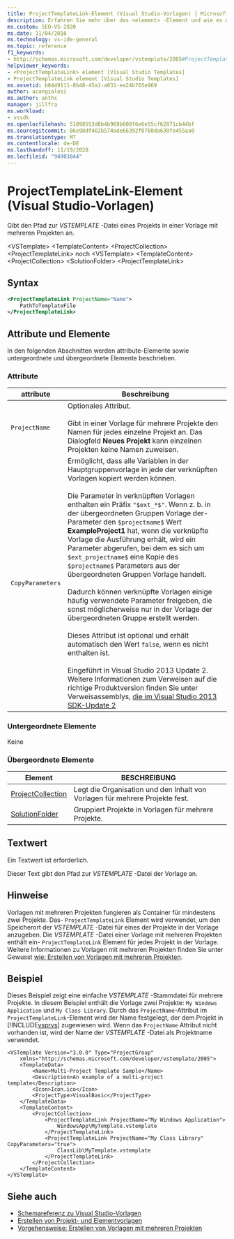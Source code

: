```yaml
---
title: ProjectTemplateLink-Element (Visual Studio-Vorlagen) | Microsoft-Dokumentation
description: Erfahren Sie mehr über das <element> -Element und wie es den Pfad zur VSTEMPLATE-Datei eines Projekts in einer Vorlage mit mehreren Projekten angibt.
ms.custom: SEO-VS-2020
ms.date: 11/04/2016
ms.technology: vs-ide-general
ms.topic: reference
f1_keywords:
- http://schemas.microsoft.com/developer/vstemplate/2005#ProjectTemplateLink
helpviewer_keywords:
- <ProjectTemplateLink> element [Visual Studio Templates]
- ProjectTemplateLink element [Visual Studio Templates]
ms.assetid: b0449111-8b48-45a1-a031-ea24b765e969
author: acangialosi
ms.author: anthc
manager: jillfra
ms.workload:
- vssdk
ms.openlocfilehash: 51098553d0b4b969b600f6e6e55cf62871cb44bf
ms.sourcegitcommit: 86e98df462b574ade66392f8760da638fe455aa0
ms.translationtype: MT
ms.contentlocale: de-DE
ms.lasthandoff: 11/19/2020
ms.locfileid: "94903844"
---
```

# <a name="projecttemplatelink-element-visual-studio-templates"></a>ProjectTemplateLink-Element (Visual Studio-Vorlagen)
Gibt den Pfad zur *VSTEMPLATE* -Datei eines Projekts in einer Vorlage mit mehreren Projekten an.

 \<VSTemplate> \<TemplateContent>
 \<ProjectCollection>
 \<ProjectTemplateLink>
noch \<VSTemplate>
 \<TemplateContent>
 \<ProjectCollection>
 \<SolutionFolder>
 \<ProjectTemplateLink>

## <a name="syntax"></a>Syntax

```xml
<ProjectTemplateLink ProjectName="Name">
    PathToTemplateFile
</ProjectTemplateLink>
```

## <a name="attributes-and-elements"></a>Attribute und Elemente
 In den folgenden Abschnitten werden attribute-Elemente sowie untergeordnete und übergeordnete Elemente beschrieben.

### <a name="attributes"></a>Attribute

|attribute|Beschreibung|
|---------------|-----------------|
|`ProjectName`|Optionales Attribut.<br /><br /> Gibt in einer Vorlage für mehrere Projekte den Namen für jedes einzelne Projekt an. Das Dialogfeld **Neues Projekt** kann einzelnen Projekten keine Namen zuweisen.|
|`CopyParameters`|Ermöglicht, dass alle Variablen in der Hauptgruppenvorlage in jede der verknüpften Vorlagen kopiert werden können.<br /><br /> Die Parameter in verknüpften Vorlagen enthalten ein Präfix `"$ext_*$"`. Wenn z. b. in der übergeordneten Gruppen Vorlage der-Parameter den `$projectname$` Wert **ExampleProject1** hat, wenn die verknüpfte Vorlage die Ausführung erhält, wird ein Parameter abgerufen, bei dem es sich um `$ext_projectname$` eine Kopie des `$projectname$` Parameters aus der übergeordneten Gruppen Vorlage handelt.<br /><br /> Dadurch können verknüpfte Vorlagen einige häufig verwendete Parameter freigeben, die sonst möglicherweise nur in der Vorlage der übergeordneten Gruppe erstellt werden.<br /><br /> Dieses Attribut ist optional und erhält automatisch den Wert `false`, wenn es nicht enthalten ist.<br /><br /> Eingeführt in Visual Studio 2013 Update 2. Weitere Informationen zum Verweisen auf die richtige Produktversion finden Sie unter Verweisassemblys, [die im Visual Studio 2013 SDK-Update 2](/previous-versions/dn632168(v=vs.120))|

### <a name="child-elements"></a>Untergeordnete Elemente
 Keine

### <a name="parent-elements"></a>Übergeordnete Elemente

|Element|BESCHREIBUNG|
|-------------|-----------------|
|[ProjectCollection](../extensibility/projectcollection-element-visual-studio-templates.md)|Legt die Organisation und den Inhalt von Vorlagen für mehrere Projekte fest.|
|[SolutionFolder](../extensibility/solutionfolder-element-visual-studio-templates.md)|Gruppiert Projekte in Vorlagen für mehrere Projekte.|

## <a name="text-value"></a>Textwert
 Ein Textwert ist erforderlich.

 Dieser Text gibt den Pfad zur *VSTEMPLATE* -Datei der Vorlage an.

## <a name="remarks"></a>Hinweise
 Vorlagen mit mehreren Projekten fungieren als Container für mindestens zwei Projekte. Das- `ProjectTemplateLink` Element wird verwendet, um den Speicherort der *VSTEMPLATE* -Datei für eines der Projekte in der Vorlage anzugeben. Die *VSTEMPLATE* -Datei einer Vorlage mit mehreren Projekten enthält ein- `ProjectTemplateLink` Element für jedes Projekt in der Vorlage. Weitere Informationen zu Vorlagen mit mehreren Projekten finden Sie unter Gewusst [wie: Erstellen von Vorlagen mit mehreren Projekten](../ide/how-to-create-multi-project-templates.md).

## <a name="example"></a>Beispiel
 Dieses Beispiel zeigt eine einfache *VSTEMPLATE* -Stammdatei für mehrere Projekte. In diesem Beispiel enthält die Vorlage zwei Projekte: `My Windows Application` und `My Class Library`. Durch das `ProjectName`-Attribut im `ProjectTemplateLink`-Element wird der Name festgelegt, der dem Projekt in [!INCLUDE[vsprvs](../code-quality/includes/vsprvs_md.md)] zugewiesen wird. Wenn das `ProjectName` Attribut nicht vorhanden ist, wird der Name der *VSTEMPLATE* -Datei als Projektname verwendet.

```
<VSTemplate Version="3.0.0" Type="ProjectGroup"
    xmlns="http://schemas.microsoft.com/developer/vstemplate/2005">
    <TemplateData>
        <Name>Multi-Project Template Sample</Name>
        <Description>An example of a multi-project template</Description>
        <Icon>Icon.ico</Icon>
        <ProjectType>VisualBasic</ProjectType>
    </TemplateData>
    <TemplateContent>
        <ProjectCollection>
            <ProjectTemplateLink ProjectName="My Windows Application">
                WindowsApp\MyTemplate.vstemplate
            </ProjectTemplateLink>
            <ProjectTemplateLink ProjectName="My Class Library" CopyParameters="true">
                ClassLib\MyTemplate.vstemplate
            </ProjectTemplateLink>
        </ProjectCollection>
    </TemplateContent>
</VSTemplate>
```

## <a name="see-also"></a>Siehe auch
- [Schemareferenz zu Visual Studio-Vorlagen](../extensibility/visual-studio-template-schema-reference.md)
- [Erstellen von Projekt- und Elementvorlagen](../ide/creating-project-and-item-templates.md)
- [Vorgehensweise: Erstellen von Vorlagen mit mehreren Projekten](../ide/how-to-create-multi-project-templates.md)